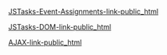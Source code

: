[JSTasks-Event-Assignments-link-public_html](https://users.metropolia.fi/~georgiia/WSK-25/week2/event-assignments/)

[JSTasks-DOM-link-public_html](https://users.metropolia.fi/~georgiia/WSK-25/week2/js-tasks-w2-DOM-Event-Handling/)

[AJAX-link-public_html](https://users.metropolia.fi/~georgiia/WSK-25/week2/AJAX/)
